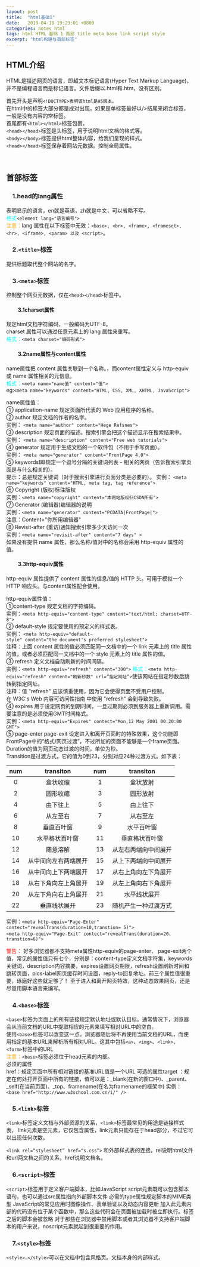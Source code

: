 ```yaml
---
layout: post
title:  "html基础1"
date:   2019-04-18 19:23:01 +0800
categories: notes html
tags: html HTML 基础 1 首部 title meta base link script style
excerpt: "html构建与首部标签"
---
```


## HTML介绍

HTML是描述网页的语言，即超文本标记语言(Hyper Text Markup Language)，并不是编程语言而是标记语言。文件后缀以.html和.htm，没有区别。  

首先开头是声明`<!DOCTYPE>表明该html是H5版本。`  
在html中的标签大部分都是成对出现，如果是单标签最好以/>结尾来闭合标签，一般是没有内容的空标签。  
首尾都有`<html></html>`标签包裹。  
`<head></head>`标签是头标签，用于说明html文档的格式等。  
`<body></body>`标签提供html整体内容，给我们呈现的样式。  
`<head></head>`标签保存着网站元数据。控制全局属性。

&emsp;  

## 首部标签

### &emsp;1.head的lang属性

表明显示的语言，en就是英语，zh就是中文，可以省略不写。  
<font color="aqua">格式</font>`<element lang="语言编号">`  
<font color="orange">注意：</font>lang 属性在以下标签中无效：`<base>, <br>, <frame>, <frameset>, <hr>, <iframe>, <param> 以及 <script>`。

### &emsp;2.`<title>`标签

提供标题取代整个网站的名字。

### &emsp;3.`<meta>`标签

控制整个网页元数据，仅在`<head></head>`标签中。

#### &emsp;&emsp; 3.1charset属性

规定html文档字符编码，一般编码为UTF-8。  
charset 属性可以通过任意元素上的 lang 属性来重写。  
<font color="aqua">格式：</font>`<meta charset="编码形式">`

#### &emsp;&emsp; 3.2name属性与content属性

name属性把 content 属性关联到一个名称。，而content属性定义与 http-equiv 或 name 属性相关的元信息。  
<font color="aqua">格式：</font>`<meta name="name值" content="值">`  
eg:`<meta name="keywords" content="HTML, CSS, XML, XHTML, JavaScript">`

name属性值：  
① application-name 规定页面所代表的 Web 应用程序的名称。  
② author 规定文档的作者的名字。  
实例： `<meta name="author" content="Hege Refsnes">`  
③ description 规定页面的描述。搜索引擎会把这个描述显示在搜索结果中。  
实例： `<meta name="description" content="Free web tutorials">`  
④ generator 规定用于生成文档的一个软件包（不用于手写页面）。  
实例： `<meta name="generator" content="FrontPage 4.0">`  
⑤ keywordsBB规定一个逗号分隔的关键词列表 - 相关的网页（告诉搜索引擎页面是与什么相关的）。  
提示：总是规定关键词（对于搜索引擎进行页面分类是必要的）。 
实例： `<meta name="keywords" content="HTML, meta tag, tag reference">`  
⑥ Copyright (版权)标注版权  
实例：`<meta name="copyright" content="本网站版权归CSDN所有">`  
⑦ Generator (编辑器)编辑器的说明  
实例：`<meta name="generator" content="PCDATA|FrontPage|">`  
注意：Content="你所用编辑器"  
⑧ Revisit-after (重访)通知搜索引擎多少天访问一次  
实例：`<meta name="revisit-after" content="7 days" >`  
如果没有提供 name 属性，那么名称/值对中的名称会采用 http-equiv 属性的值。  

#### &emsp;&emsp; 3.3http-equiv属性

http-equiv 属性提供了 content 属性的信息/值的 HTTP 头。可用于模拟一个 HTTP 响应头。与content属性配合使用。

http-equiv属性值：  
①content-type 规定文档的字符编码。  
实例：`<meta http-equiv="content-type" content="text/html; charset=UTF-8">`  
② default-style 规定要使用的预定义的样式表。  
实例：
`<meta http-equiv="default-style" content="the document's preferred stylesheet">`  
注释：上面 content 属性的值必须匹配同一文档中的一个 link 元素上的 title 属性的值，或者必须匹配同一文档中的一个 style 元素上的 title 属性的值。  
③ refresh 定义文档自动刷新的时间间隔。  
实例：`<meta http-equiv="refresh" content="300">`
<font color="aqua">格式：</font>`<meta http-equiv="refresh" content="刷新秒数" url=”指定网址”>`使该网站在指定秒数后跳转到指定网址。  
注释：值 "refresh" 应该慎重使用，因为它会使得页面不受用户控制。在 W3C's Web 内容可访问性指南 中使用 "refresh" 会到导致失败。  
④ expires 用于设定网页的到期时间，一旦过期则必须到服务器上重新调用。需要注意的是必须使用GMT时间格式。  
实例：`<meta http-equiv="Expires" contect="Mon,12 May 2001 00:20:00 GMT">`  
⑤ page-enter page-exit 设定进入和离开页面时的特殊效果，这个功能即FrontPage中的“格式/网页过渡”，不过所加的页面不能够是一个frame页面。Duration的值为网页动态过渡的时间，单位为秒。  
Transition是过渡方式，它的值为0到23，分别对应24种过渡方式。如下表：  

|  num  |  transiton  |  num  |  transiton  |
| :---: |    :----:   | :---: |    :----:   |
|   0   |   盒状收缩  |    1   |   盒状放射  |
|   2   |   圆形收缩  |    3   |   圆形放射  |
|   4   |   由下往上  |    5   |   由上往下  |
|   6   |   从左至右  |    7   |   从右至左  |
|   8   |  垂直百叶窗 |    9   |  水平百叶窗  |
|  10  |水平格状百叶窗|   11   |垂直格状百叶窗|
|  12  |   随意溶解  | 13 |从左右两端向中间展开|
|14|从中间向左右两端展开|15|从上下两端向中间展开|
|16|从中间向上下两端展开|17|从右上角向左下角展开|
|18|从右下角向左上角展开|19|从左上角向右下角展开|
|20|从左下角向右上角展开|  21  |  水平线状展开  |
| 22 |  垂直线状展开  | 23 |随机产生一种过渡方式|

实例：`<meta http-equiv="Page-Enter" contect="revealTrans(duration=10,transtion= 5)">`  
`<meta http-equiv="Page-Exit" contect="revealTrans(duration=20，transtion=6)">`  

<font color="red">警告：</font>
好多浏览器都不支持meta属性http-equiv的page-enter、 page-exit两个值，常见的属性值只有七个，分别是：content-type定义文档字符集，keywords关键词，description内容摘要，expires设置网页期限，refresh设置刷新时间和跳转页面，pics-label网页缓存时间设置，reply-to回复地址。前三个属性值很重要，琢磨好这些就足够了！
至于进入和离开网页特效，这种动态效果网页，还是尽量用脚本语言来编写。

### &emsp;4.`<base>`标签

`<base>`标签为页面上的所有链接规定默认地址或默认目标。通常情况下，浏览器会从当前文档的URL中提取相应的元素来填写相对URL中的空白。  
使用`<base>`标签可以改变这一点。浏览器随后将不再使用当前文档的URL，而使用指定的基本URL来解析所有相对URL。这其中包括`<a>`、`<img>`、`<link>`、`<form>`标签中的URL  
<font color="orange">注意：</font>`<base>`标签必须位于head元素的内部。  
必须的属性  
href：规定页面中所有相对链接的基准URL值是一个URL
可选的属性target ：规定在何处打开页面中所有的链接，值可以是：_blank(在新的窗口中)、_parent、_self(在当前页面)、_top、framename(在名为framename的框架中)
实例：`<base href="http://www.w3school.com.cn/i/" />`

### &emsp;5.`<link>`标签

`<link>`标签定义文档与外部资源的关系，`<link>`标签最常见的用途是链接样式表， link元素是空元素，它仅包含属性，link元素只能存在于head部分，不过它可以出现任何次数。  

`<link rel=“stylesheet” href=“s.css”>` 和外部样式表的连接。rel说明html文件和url两文档之间的关系，href说明文档名。

### &emsp;6.`<script>`标签

`<script>`标签用于定义客户端脚本，比如JavaScript
script元素既可以包含脚本语句，也可以通过src属性指向外部脚本文件
必需的type属性规定脚本的MIME类型
JavaScript的常见应用时图像操作、表单验证以及动态内容更新
加入此元素内部的代码没有位于某个函数中，那么这些代码会在页面被加载时被立即执行。<frameset>标签之后的脚本会被忽略
对于那些在浏览器中禁用脚本或者其浏览器不支持客户端脚本的用户来说，noscript元素就起到很重要的作用。

### &emsp;7.`<style>`标签

`<style>…</style>`可以在文档中包含风格页。文档本身的内部样式。
